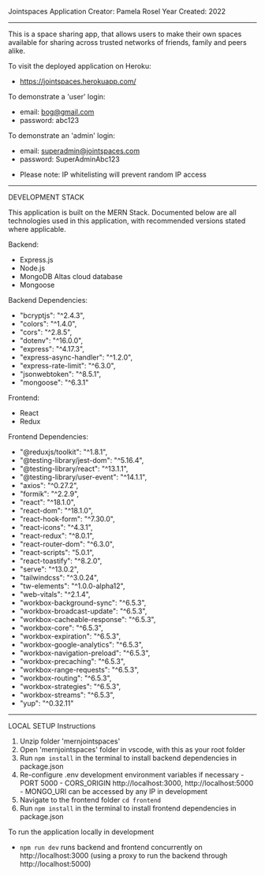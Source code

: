 Jointspaces Application
Creator: Pamela Rosel
Year Created: 2022

---

This is a space sharing app, that allows users to make their own spaces available for sharing across trusted networks of friends, family and peers alike. 

To visit the deployed application on Heroku:
- https://jointspaces.herokuapp.com/

To demonstrate a 'user' login: 
- email: bog@gmail.com
- password: abc123

To demonstrate an 'admin' login: 
- email: superadmin@jointspaces.com 
- password: SuperAdminAbc123
* Please note: IP whitelisting will prevent random IP access

---

DEVELOPMENT STACK

This application is built on the MERN Stack. Documented below are all technologies used in this application, with recommended versions stated where applicable. 

Backend: 
- Express.js 
- Node.js 
- MongoDB Altas cloud database
- Mongoose 

Backend Dependencies: 
- "bcryptjs": "^2.4.3",
- "colors": "^1.4.0",
- "cors": "^2.8.5",
- "dotenv": "^16.0.0", 
- "express": "^4.17.3",
- "express-async-handler": "^1.2.0",
- "express-rate-limit": "^6.3.0",
- "jsonwebtoken": "^8.5.1",
- "mongoose": "^6.3.1"

Frontend: 
- React 
- Redux 

Frontend Dependencies: 
- "@reduxjs/toolkit": "^1.8.1",
- "@testing-library/jest-dom": "^5.16.4",
- "@testing-library/react": "^13.1.1",
- "@testing-library/user-event": "^14.1.1",
- "axios": "^0.27.2",
- "formik": "^2.2.9",
- "react": "^18.1.0",
- "react-dom": "^18.1.0",
- "react-hook-form": "^7.30.0",
- "react-icons": "^4.3.1",
- "react-redux": "^8.0.1", 
- "react-router-dom": "^6.3.0",
- "react-scripts": "5.0.1",
- "react-toastify": "^8.2.0",
- "serve": "^13.0.2",
- "tailwindcss": "^3.0.24",
- "tw-elements": "^1.0.0-alpha12",
- "web-vitals": "^2.1.4",
- "workbox-background-sync": "^6.5.3",
- "workbox-broadcast-update": "^6.5.3",
- "workbox-cacheable-response": "^6.5.3",
- "workbox-core": "^6.5.3",
- "workbox-expiration": "^6.5.3",
- "workbox-google-analytics": "^6.5.3",
- "workbox-navigation-preload": "^6.5.3",
- "workbox-precaching": "^6.5.3",
- "workbox-range-requests": "^6.5.3",
- "workbox-routing": "^6.5.3",
- "workbox-strategies": "^6.5.3",
- "workbox-streams": "^6.5.3",
- "yup": "^0.32.11"

---

LOCAL SETUP
Instructions 
1. Unzip folder 'mernjointspaces'
2. Open 'mernjointspaces' folder in vscode, with this as your root folder
3. Run `npm install` in the terminal to install backend dependencies in package.json
4. Re-configure .env development environment variables if necessary
        - PORT 5000
        - CORS_ORIGIN http://localhost:3000, http://localhost:5000
        - MONGO_URI can be accessed by any IP in development 
5. Navigate to the frontend folder `cd frontend`
6. Run `npm install` in the terminal to install frontend dependencies in package.json

To run the application locally in development 
- `npm run dev` runs backend and frontend concurrently on http://localhost:3000 (using a proxy to run the backend through http://localhost:5000)

